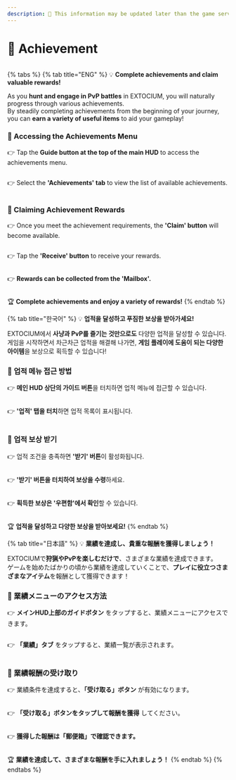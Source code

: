 ```yaml
---
description: 🛑 This information may be updated later than the game server data.
---
```


# 🥇 Achievement

<figure><img src="../.gitbook/assets/Achivement_Badge.png" alt=""><figcaption></figcaption></figure>

{% tabs %}
{% tab title="ENG" %}
💡 **Complete achievements and claim valuable rewards!**

As you **hunt and engage in PvP battles** in EXTOCIUM, you will naturally progress through various achievements.\
By steadily completing achievements from the beginning of your journey, you can **earn a variety of useful items** to aid your gameplay!

### 🎯 Accessing the Achievements Menu

👉 Tap the **Guide button at the top of the main HUD** to access the achievements menu.

<figure><img src="../.gitbook/assets/image (889).png" alt=""><figcaption></figcaption></figure>

👉 Select the **'Achievements' tab** to view the list of available achievements.

<figure><img src="../.gitbook/assets/image (890).png" alt=""><figcaption></figcaption></figure>

### 🎁 Claiming Achievement Rewards

👉 Once you meet the achievement requirements, the **'Claim' button** will become available.

<figure><img src="../.gitbook/assets/image (892).png" alt=""><figcaption></figcaption></figure>

👉 Tap the **'Receive' button** to receive your rewards.

<figure><img src="../.gitbook/assets/image (894).png" alt=""><figcaption></figcaption></figure>

👉 **Rewards can be collected from the 'Mailbox'.**

<figure><img src="../.gitbook/assets/image (895).png" alt=""><figcaption></figcaption></figure>

🏆 **Complete achievements and enjoy a variety of rewards!**
{% endtab %}

{% tab title="한국어" %}
💡 **업적을 달성하고 푸짐한 보상을 받아가세요!**

EXTOCIUM에서 **사냥과 PvP를 즐기는 것만으로도** 다양한 업적을 달성할 수 있습니다.\
게임을 시작하면서 차근차근 업적을 해결해 나가면, **게임 플레이에 도움이 되는 다양한 아이템**을 보상으로 획득할 수 있습니다!

### 🎯 **업적 메뉴 접근 방법**

👉 **메인 HUD 상단의 가이드 버튼**을 터치하면 업적 메뉴에 접근할 수 있습니다.

<figure><img src="../.gitbook/assets/image (889).png" alt=""><figcaption></figcaption></figure>

👉 **'업적' 탭을 터치**하면 업적 목록이 표시됩니다.

<figure><img src="../.gitbook/assets/image (890).png" alt=""><figcaption></figcaption></figure>

### 🎁 **업적 보상 받기**

👉 업적 조건을 충족하면 **'받기' 버튼**이 활성화됩니다.

<figure><img src="../.gitbook/assets/image (892).png" alt=""><figcaption></figcaption></figure>

👉 **'받기' 버튼을 터치하여 보상을 수령**하세요.

<figure><img src="../.gitbook/assets/image (894).png" alt=""><figcaption></figcaption></figure>

👉 **획득한 보상은 '우편함'에서 확인**할 수 있습니다.

<figure><img src="../.gitbook/assets/image (895).png" alt=""><figcaption></figcaption></figure>

🏆 **업적을 달성하고 다양한 보상을 받아보세요!**
{% endtab %}

{% tab title="日本語" %}
💡 **業績を達成し、貴重な報酬を獲得しましょう！**

EXTOCIUMで**狩猟やPvPを楽しむだけで**、さまざまな業績を達成できます。\
ゲームを始めたばかりの頃から業績を達成していくことで、**プレイに役立つさまざまなアイテム**を報酬として獲得できます！

### 🎯 業績メニューのアクセス方法

👉 **メインHUD上部のガイドボタン** をタップすると、業績メニューにアクセスできます。

<figure><img src="../.gitbook/assets/image (889).png" alt=""><figcaption></figcaption></figure>

👉 **「業績」タブ** をタップすると、業績一覧が表示されます。

<figure><img src="../.gitbook/assets/image (890).png" alt=""><figcaption></figcaption></figure>

### 🎁 業績報酬の受け取り

👉 業績条件を達成すると、**「受け取る」ボタン** が有効になります。

<figure><img src="../.gitbook/assets/image (892).png" alt=""><figcaption></figcaption></figure>

👉 **「受け取る」ボタンをタップして報酬を獲得** してください。

<figure><img src="../.gitbook/assets/image (894).png" alt=""><figcaption></figcaption></figure>

👉 **獲得した報酬は「郵便箱」で確認できます。**

<figure><img src="../.gitbook/assets/image (895).png" alt=""><figcaption></figcaption></figure>

🏆 **業績を達成して、さまざまな報酬を手に入れましょう！**
{% endtab %}
{% endtabs %}
